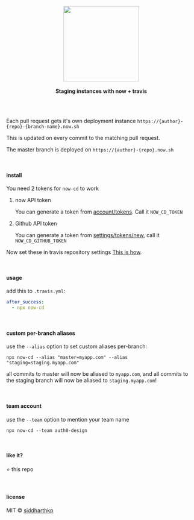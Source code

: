 <p align="center">
  <img src="https://user-images.githubusercontent.com/1863771/38306070-ebde452e-382c-11e8-8234-923167cc7566.png" height="200px"/>
  <br><br>
  <b>Staging instances with now + travis</b>
  <br><br>
</p>

&nbsp;

Each pull request gets it's own deployment instance `https://{author}-{repo}-{branch-name}.now.sh`

This is updated on every commit to the matching pull request.

The master branch is deployed on `https://{author}-{repo}.now.sh`

&nbsp;

#### install

You need 2 tokens for `now-cd` to work

1. now API token

    You can generate a token from [account/tokens](https://zeit.co/account/tokens). Call it `NOW_CD_TOKEN`

2. Github API token

    You can generate a token from [settings/tokens/new](https://github.com/settings/tokens/new), call it `NOW_CD_GITHUB_TOKEN`

Now set these in travis repository settings [This is how](https://docs.travis-ci.com/user/environment-variables/#Defining-Variables-in-Repository-Settings).

&nbsp;

#### usage

add this to `.travis.yml`:

```yml
after_success:
  - npx now-cd
```

&nbsp;

#### custom per-branch aliases

use the `--alias` option to set custom aliases per-branch:

```
npx now-cd --alias "master=myapp.com" --alias "staging=staging.myapp.com"
```

all commits to master will now be aliased to `myapp.com`, and all commits to the staging branch will now be aliased to `staging.myapp.com`!

&nbsp;

#### team account

use the `--team` option to mention your team name

```
npx now-cd --team auth0-design
```

&nbsp;

#### like it?

:star: this repo

&nbsp;

#### license

MIT © [siddharthkp](https://github.com/siddharthkp)
